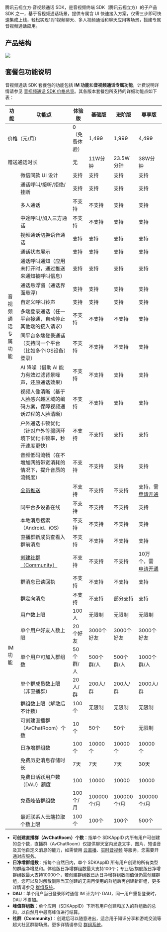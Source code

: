 腾讯云视立方·音视频通话 SDK，是音视频终端 SDK（腾讯云视立方）的子产品 SDK 之一，基于音视频通话场景，提供专属含 UI 快速接入方案，仅需三步即可快速集成上线，轻松实现1对1视频聊天、多人视频通话和聊天应用等场景，搭建专属音视频通话应用。

## 产品结构

![](https://qcloudimg.tencent-cloud.cn/image/document/e7c5fc35cbf0a2f434a9baa7c88379e6.png)

## 套餐包功能说明

音视频通话 SDK 套餐包的功能包括 **IM 功能**和**音视频通话专属功能**，计费说明详情请参见 [音视频通话 SDK 价格总览](https://cloud.tencent.com/document/product/1640/79968)。其各版本套餐包所支持的详细功能点如下表：


<table>
<thead>
<tr>
<th>功能</th>
<th>功能点</th>
<th>体验版</th>
<th>基础版</th>
<th>进阶版</th>
<th>尊享版</th>
</tr>
</thead>
<tbody><tr>
<td colspan=2>价格（元/月）</td><td>0（免费体验）</td>
<td>1,499</td>
<td>1,999</td>
<td>4,499</td>
</tr>
<tr>
<td colspan=2>赠送通话时长</td><td>无</td>
<td>11W分钟</td>
<td>23.5W分钟</td>
<td>38W分钟</td>
</tr>
<tr>
<td rowspan=15>音视频通话专属功能</td>
<td>微信同款 UI 设计</td>
<td>支持</td>
<td>支持</td>
<td>支持</td>
<td>支持</td>
</tr>
<tr>
<td>通话呼叫/接听/拒绝/挂断</td>
<td>支持</td>
<td>支持</td>
<td>支持</td>
<td>支持</td>
</tr>
<tr>
<td>多人通话</td>
<td>不支持</td>
<td>不支持</td>
<td>支持</td>
<td>支持</td>
</tr>
<tr>
<td>中途呼叫/加入三方通话</td>
<td>不支持</td>
<td>不支持</td>
<td>支持</td>
<td>支持</td>
</tr>
<tr>
<td>视频通话切换语音通话</td>
<td>支持</td>
<td>支持</td>
<td>支持</td>
<td>支持</td>
</tr>
<tr>
<td>通话状态展示</td>
<td>支持</td>
<td>支持</td>
<td>支持</td>
<td>支持</td>
</tr>
<tr>
<td>通话呼叫通知（应用未打开时，通过推送来通知被呼叫信息）</td>
<td>支持</td>
<td>支持</td>
<td>支持</td>
<td>支持</td>
</tr>
<tr>
<td>通话悬浮窗（通话界面悬浮）</td>
<td>支持</td>
<td>支持</td>
<td>支持</td>
<td>支持</td>
</tr>
<tr>
<td>自定义呼叫铃声</td>
<td>支持</td>
<td>支持</td>
<td>支持</td>
<td>支持</td>
</tr>
<tr>
<td>多端登录通话（任一平台接通，自动停止其他端的接入请求）</td>
<td>不支持</td>
<td>不支持</td>
<td>不支持</td>
<td>支持</td>
</tr>
<tr>
<td>同平台多端登录通话（支持同一个平台（比如多个iOS设备）登录）</td>
<td>不支持</td>
<td>不支持</td>
<td>不支持</td>
<td>支持</td>
</tr>
<tr>
<td>AI 降噪（借助 AI 能力有效过滤背景噪声，还原通话效果）</td>
<td>不支持</td>
<td>不支持</td>
<td>支持</td>
<td>支持</td>
</tr>
<tr>
<td>视频人像清晰（基于人脸感兴趣区域的编码方案，保障视频通话过程的人脸清晰）</td>
<td>不支持</td>
<td>不支持</td>
<td>支持</td>
<td>支持</td>
</tr>
<tr>
<td>户外通话卡顿优化（针对户外等弱网环境下优化卡顿率，秒开速度更快）</td>
<td>不支持</td>
<td>不支持</td>
<td>支持</td>
<td>支持</td>
</tr>
<tr>
<td>音频低码流畅（在不增加网络带宽消耗的情况下，提升音质的流畅度）</td>
<td>不支持</td>
<td>不支持</td>
<td>支持</td>
<td>支持</td>
</tr>
<tr>
<td rowspan=18>IM 功能</td>
<td><a href="https://cloud.tencent.com/document/product/269/45933">全员推送</a></td>
<td>不支持</td>
<td>不支持</td>
<td>不支持</td>
<td>支持，需 <a href="https://cloud.tencent.com/document/product/269/3916">申请开通</a></td>
</tr>
<tr>
<td>同平台多设备在线</td>
<td>不支持</td>
<td>不支持</td>
<td>不支持</td>
<td>支持</td>
</tr>
<tr>
<td>本地消息搜索（Android、iOS)</td>
<td>不支持</td>
<td>不支持</td>
<td>不支持</td>
<td>支持</td>
</tr>
<tr>
<td>直播群新成员查看入群前消息</td>
<td>不支持</td>
<td>不支持</td>
<td>不支持</td>
<td>支持</td>
</tr>
<tr>
<td><a href="https://cloud.tencent.com/document/product/269/1502">创建社群（Community）</a></td>
<td>不支持</td>
<td>不支持</td>
<td>不支持</td>
<td>10万个，需 <a href="https://cloud.tencent.com/document/product/269/3916">申请开通</a></td>
</tr>
<tr>
<td>群消息已读回执</td>
<td>不支持</td>
<td>不支持</td>
<td>不支持</td>
<td>支持</td>
</tr>
<tr>
<td>群定向消息</td>
<td>不支持</td>
<td>不支持</td>
<td>部分支持</td>
<td>支持</td>
</tr>
<tr>
<td>用户数上限</td>
<td>100人</td>
<td>无限制</td>
<td>无限制</td>
<td>无限制</td>
</tr>
<tr>
<td>单个用户好友人数上限</td>
<td>20个好友</td>
<td>3000个好友</td>
<td>3000个好友</td>
<td>3000个好友</td>
</tr>
<tr>
<td>单个用户可加入群组数</td>
<td>50个群/人</td>
<td>500个群/人</td>
<td>500个群/人</td>
<td>1000个群/人</td>
</tr>
<tr>
<td>单个群成员数上限（非直播群）</td>
<td>20人/群</td>
<td>200人/群</td>
<td>200人/群</td>
<td>2000人/群</td>
</tr>
<tr>
<td>群组数上限（解散后不计数）</td>
<td>100个</td>
<td>无限制</td>
<td>无限制</td>
<td>无限制</td>
</tr>
<tr>
<td>可创建直播群（AvChatRoom）个数</td>
<td>10个</td>
<td>50个</td>
<td>50个</td>
<td>无限制</td>
</tr>
<tr>
<td>日净增群组数</td>
<td>100个</td>
<td>10000个</td>
<td>10000个</td>
<td>10000个</td>
</tr>
<tr>
<td>免费历史消息存储时长</td>
<td>7天</td>
<td>7天</td>
<td>7天</td>
<td>30天</td>
</tr>
<tr>
<td>免费日活跃用户数（DAU）额度</td>
<td>100</td>
<td>10000</td>
<td>10000</td>
<td>10000</td>
</tr>
<tr>
<td>免费峰值群组数</td>
<td>100个/月</td>
<td>100000个/月</td>
<td>100000个/月</td>
<td>100000个/月</td>
</tr>
<tr>
<td>最近联系人云端拉取个数上限</td>
<td>100个</td>
<td>100个</td>
<td>100个</td>
<td>500个</td>
</tr>
</tbody></table>

- **可创建直播群（AvChatRoom）个数**：指单个 SDKAppID 内所有用户可创建的总个数，直播群（AvChatRoom）仅提供聊天室内发送文字、图片、短语音及其他自定义消息的能力，如需使用 [云直播](https://cloud.tencent.com/document/product/267)、[实时音视频](https://cloud.tencent.com/document/product/647) 等服务，您需要开通对应服务。
- **日净增群组数**：指每个自然日内，单个 SDKAppID 所有用户创建的所有类型的群组净增总和。体验版日净增群组数最大支持100个；专业版/旗舰版日净增群组数最大支持10000个，若创建群组数已达日净增群组数阈值但仍需创建群组，您可以及时解散删除当天创建的无需再使用的群组后再创建新群组，更多详情请参见 [群组系统](https://cloud.tencent.com/document/product/269/1502#.E7.BE.A4.E7.BB.84.E9.99.90.E5.88.B6.E5.B7.AE.E5.BC.82)。
- **DAU**：单个用户当日登录即时通信 IM 计为1个 DAU，同一用户重复登录时，DAU 不累加。
- **峰值群组数**：单个应用（SDKAppID）下所有用户创建和加入的群组数的总和，以自然月中最高峰值进行结算。
- **社群（Community）**：创建后可以随意进出，适合用于知识分享和游戏交流等超大社区群聊场景。更多详情请参见 [群组系统](https://cloud.tencent.com/document/product/269/1502)。
